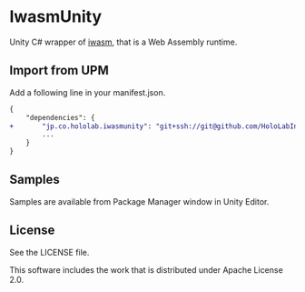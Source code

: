 # IwasmUnity

Unity C# wrapper of [iwasm](https://github.com/bytecodealliance/wasm-micro-runtime), that is a Web Assembly runtime.

## Import from UPM

Add a following line in your manifest.json.

```diff
{
    "dependencies": {
+       "jp.co.hololab.iwasmunity": "git+ssh://git@github.com/HoloLabInc/IwasmUnity.git?path=Assets/IwasmUnity",
        ...
    }
}
```

## Samples

Samples are available from Package Manager window in Unity Editor.

## License

See the LICENSE file.

This software includes the work that is distributed under Apache License 2.0.
